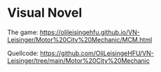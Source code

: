 # Visual Novel 

The game:
https://olileisingehfu.github.io/VN-Leisinger/Motor%20City%20Mechanic/MCM.html

Quellcode:
https://github.com/OliLeisingeHFU/VN-Leisinger/tree/main/Motor%20City%20Mechanic

